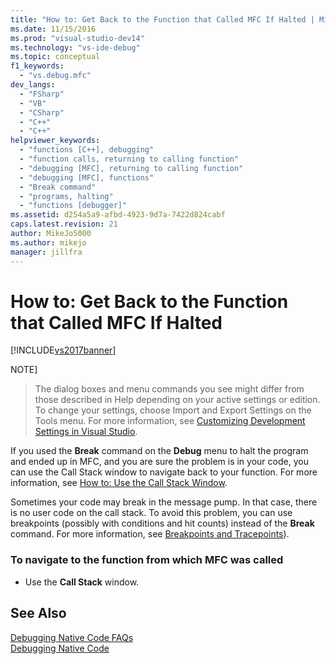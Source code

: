 ```yaml
---
title: "How to: Get Back to the Function that Called MFC If Halted | Microsoft Docs"
ms.date: 11/15/2016
ms.prod: "visual-studio-dev14"
ms.technology: "vs-ide-debug"
ms.topic: conceptual
f1_keywords: 
  - "vs.debug.mfc"
dev_langs: 
  - "FSharp"
  - "VB"
  - "CSharp"
  - "C++"
  - "C++"
helpviewer_keywords: 
  - "functions [C++], debugging"
  - "function calls, returning to calling function"
  - "debugging [MFC], returning to calling function"
  - "debugging [MFC], functions"
  - "Break command"
  - "programs, halting"
  - "functions [debugger]"
ms.assetid: d254a5a9-afbd-4923-9d7a-7422d824cabf
caps.latest.revision: 21
author: MikeJo5000
ms.author: mikejo
manager: jillfra
---
```

# How to: Get Back to the Function that Called MFC If Halted
[!INCLUDE[vs2017banner](../includes/vs2017banner.md)]

NOTE]
> The dialog boxes and menu commands you see might differ from those described in Help depending on your active settings or edition. To change your settings, choose Import and Export Settings on the Tools menu. For more information, see [Customizing Development Settings in Visual Studio](http://msdn.microsoft.com/22c4debb-4e31-47a8-8f19-16f328d7dcd3).  
  
 If you used the **Break** command on the **Debug** menu to halt the program and ended up in MFC, and you are sure the problem is in your code, you can use the Call Stack window to navigate back to your function. For more information, see [How to: Use the Call Stack Window](../debugger/how-to-use-the-call-stack-window.md).  
  
 Sometimes your code may break in the message pump. In that case, there is no user code on the call stack. To avoid this problem, you can use breakpoints (possibly with conditions and hit counts) instead of the **Break** command. For more information, see [Breakpoints and Tracepoints](http://msdn.microsoft.com/fe4eedc1-71aa-4928-962f-0912c334d583)).  
  
### To navigate to the function from which MFC was called  
  
- Use the **Call Stack** window.  
  
## See Also  
 [Debugging Native Code FAQs](../debugger/debugging-native-code-faqs.md)   
 [Debugging Native Code](../debugger/debugging-native-code.md)
